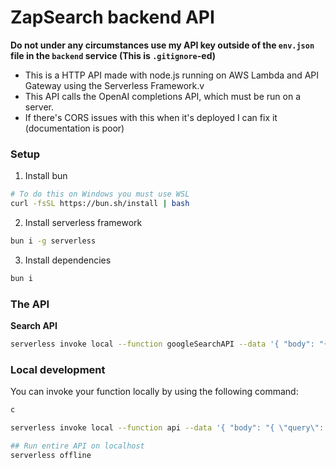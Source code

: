 # ZapSearch backend API

**Do not under any circumstances use my API key outside of the `env.json` file in the `backend` service (This is `.gitignore`-ed)**

- This is a HTTP API made with node.js running on AWS Lambda and API Gateway using the Serverless Framework.v
- This API calls the OpenAI completions API, which must be run on a server. 
- If there's CORS issues with this when it's deployed I can fix it (documentation is poor)

### Setup 
1. Install bun 
```bash
# To do this on Windows you must use WSL
curl -fsSL https://bun.sh/install | bash
```
2. Install serverless framework 
``` bash
bun i -g serverless
```

3. Install dependencies
```bash
bun i
```

### The API 

**Search API**

```bash
serverless invoke local --function googleSearchAPI --data '{ "body": "{ \"keywords\": [\"hello\"] }" }
```

### Local development

You can invoke your function locally by using the following command:

```bash
c

serverless invoke local --function api --data '{ "body": "{ \"query\": \"hello\" }" }'

## Run entire API on localhost
serverless offline
```